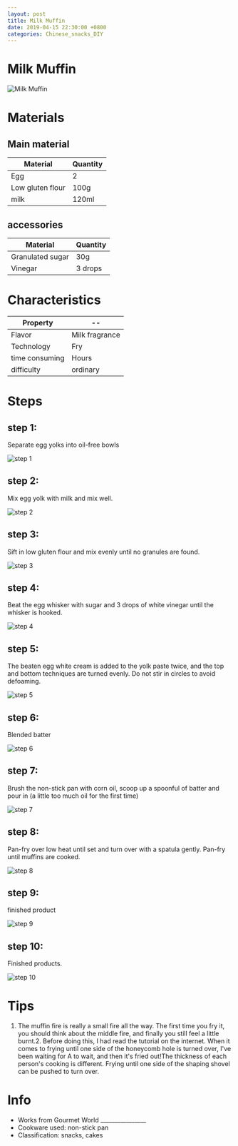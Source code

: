```yaml
---
layout: post
title: Milk Muffin
date: 2019-04-15 22:30:00 +0800
categories: Chinese_snacks_DIY
---
```


# Milk Muffin

![Milk Muffin]({{site.baseurl}}/img/413961/413961.jpg)

# Materials


## Main material

Material|Quantity
--|--
Egg|2
Low gluten flour|100g
milk|120ml

## accessories

Material|Quantity
--|--
Granulated sugar|30g
Vinegar|3 drops

# Characteristics

Property|--
--|--
Flavor|Milk fragrance
Technology|Fry
time consuming|Hours
difficulty|ordinary

# Steps

## step 1:

Separate egg yolks into oil-free bowls

![step 1]({{site.baseurl}}/img/413961/1.jpg)

## step 2:

Mix egg yolk with milk and mix well.

![step 2]({{site.baseurl}}/img/413961/2.jpg)

## step 3:

Sift in low gluten flour and mix evenly until no granules are found.

![step 3]({{site.baseurl}}/img/413961/3.jpg)

## step 4:

Beat the egg whisker with sugar and 3 drops of white vinegar until the whisker is hooked.

![step 4]({{site.baseurl}}/img/413961/4.jpg)

## step 5:

The beaten egg white cream is added to the yolk paste twice, and the top and bottom techniques are turned evenly. Do not stir in circles to avoid defoaming.

![step 5]({{site.baseurl}}/img/413961/5.jpg)

## step 6:

Blended batter

![step 6]({{site.baseurl}}/img/413961/6.jpg)

## step 7:

Brush the non-stick pan with corn oil, scoop up a spoonful of batter and pour in (a little too much oil for the first time)

![step 7]({{site.baseurl}}/img/413961/7.jpg)

## step 8:

Pan-fry over low heat until set and turn over with a spatula gently. Pan-fry until muffins are cooked.

![step 8]({{site.baseurl}}/img/413961/8.jpg)

## step 9:

finished product

![step 9]({{site.baseurl}}/img/413961/9.jpg)

## step 10:

Finished products.

![step 10]({{site.baseurl}}/img/413961/10.jpg)

# Tips

1. The muffin fire is really a small fire all the way. The first time you fry it, you should think about the middle fire, and finally you still feel a little burnt.2. Before doing this, I had read the tutorial on the internet. When it comes to frying until one side of the honeycomb hole is turned over, I've been waiting for A to wait, and then it's fried out!The thickness of each person's cooking is different. Frying until one side of the shaping shovel can be pushed to turn over.

# Info

- Works from Gourmet World ________________
- Cookware used: non-stick pan
- Classification: snacks, cakes